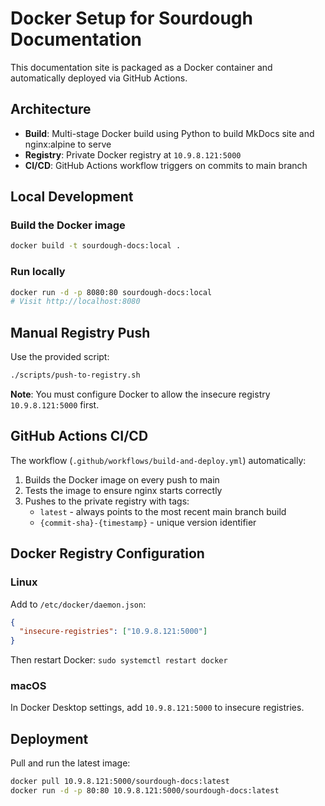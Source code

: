 # Docker Setup for Sourdough Documentation

This documentation site is packaged as a Docker container and automatically deployed via GitHub Actions.

## Architecture

- **Build**: Multi-stage Docker build using Python to build MkDocs site and nginx:alpine to serve
- **Registry**: Private Docker registry at `10.9.8.121:5000`
- **CI/CD**: GitHub Actions workflow triggers on commits to main branch

## Local Development

### Build the Docker image
```bash
docker build -t sourdough-docs:local .
```

### Run locally
```bash
docker run -d -p 8080:80 sourdough-docs:local
# Visit http://localhost:8080
```

## Manual Registry Push

Use the provided script:
```bash
./scripts/push-to-registry.sh
```

**Note**: You must configure Docker to allow the insecure registry `10.9.8.121:5000` first.

## GitHub Actions CI/CD

The workflow (`.github/workflows/build-and-deploy.yml`) automatically:
1. Builds the Docker image on every push to main
2. Tests the image to ensure nginx starts correctly
3. Pushes to the private registry with tags:
   - `latest` - always points to the most recent main branch build
   - `{commit-sha}-{timestamp}` - unique version identifier

## Docker Registry Configuration

### Linux
Add to `/etc/docker/daemon.json`:
```json
{
  "insecure-registries": ["10.9.8.121:5000"]
}
```
Then restart Docker: `sudo systemctl restart docker`

### macOS
In Docker Desktop settings, add `10.9.8.121:5000` to insecure registries.

## Deployment

Pull and run the latest image:
```bash
docker pull 10.9.8.121:5000/sourdough-docs:latest
docker run -d -p 80:80 10.9.8.121:5000/sourdough-docs:latest
```